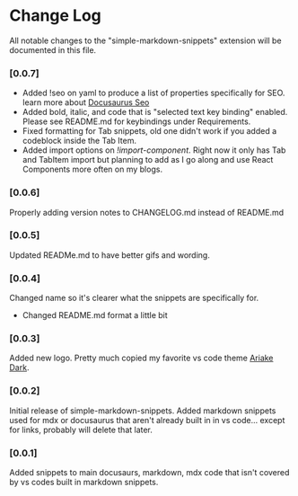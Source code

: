 # Change Log

All notable changes to the "simple-markdown-snippets" extension will be documented in this file.

### [0.0.7]
- Added !seo on yaml to produce a list of properties specifically for SEO. learn more about [Docusaurus Seo](https://docusaurus.io/docs/seo)
- Added bold, italic, and code that is "selected text key binding" enabled. Please see README.md for keybindings under Requirements.
- Fixed formatting for Tab snippets, old one didn't work if you added a codeblock inside the Tab Item.
- Added import options on *!import-component*. Right now it only has Tab and TabItem import but planning to add as I go along and use React Components more often on my blogs.

### [0.0.6]
Properly adding version notes to CHANGELOG.md instead of README.md

### [0.0.5]
Updated READMe.md to have better gifs and wording.

### [0.0.4]
Changed name so it's clearer what the snippets are specifically for. 
- Changed README.md format a little bit

### [0.0.3]

Added new logo. Pretty much copied my favorite vs code theme [Ariake Dark](https://github.com/a-wart/ariake-dark).

### [0.0.2]

Initial release of simple-markdown-snippets.
Added markdown snippets used for mdx or docusaurus that aren't already built in in vs code... except for links, probably will delete that later.

### [0.0.1]

Added snippets to main docusaurs, markdown, mdx code that isn't covered by vs codes built in markdown snippets.